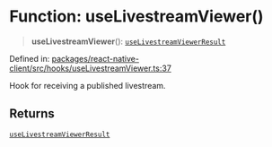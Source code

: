 # Function: useLivestreamViewer()

> **useLivestreamViewer**(): [`useLivestreamViewerResult`](../interfaces/useLivestreamViewerResult.md)

Defined in: [packages/react-native-client/src/hooks/useLivestreamViewer.ts:37](https://github.com/fishjam-cloud/mobile-client-sdk/blob/a60616b68cd043388665165d49f98ce759f80517/packages/react-native-client/src/hooks/useLivestreamViewer.ts#L37)

Hook for receiving a published livestream.

## Returns

[`useLivestreamViewerResult`](../interfaces/useLivestreamViewerResult.md)
